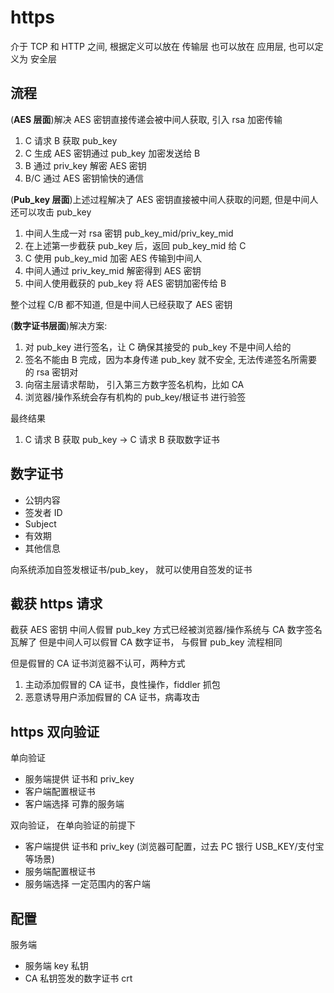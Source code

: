 # https

介于 TCP 和 HTTP 之间, 根据定义可以放在 传输层 也可以放在 应用层, 也可以定义为 安全层

## 流程

(**AES 层面**)解决 AES 密钥直接传递会被中间人获取, 引入 rsa 加密传输

1. C 请求 B 获取 pub_key
2. C 生成 AES 密钥通过 pub_key 加密发送给 B
3. B 通过 priv_key 解密 AES 密钥
4. B/C 通过 AES 密钥愉快的通信

(**Pub_key 层面**)上述过程解决了 AES 密钥直接被中间人获取的问题, 但是中间人还可以攻击 pub_key

1. 中间人生成一对 rsa 密钥 pub_key_mid/priv_key_mid
2. 在上述第一步截获 pub_key 后，返回 pub_key_mid 给 C
3. C 使用 pub_key_mid 加密 AES 传输到中间人
4. 中间人通过 priv_key_mid 解密得到 AES 密钥
5. 中间人使用截获的 pub_key 将 AES 密钥加密传给 B

整个过程 C/B 都不知道, 但是中间人已经获取了 AES 密钥

(**数字证书层面**)解决方案:

1. 对 pub_key 进行签名，让 C 确保其接受的 pub_key 不是中间人给的
2. 签名不能由 B 完成，因为本身传递 pub_key 就不安全, 无法传递签名所需要的 rsa 密钥对
3. 向宿主层请求帮助， 引入第三方数字签名机构，比如 CA
4. 浏览器/操作系统会存有机构的 pub_key/根证书 进行验签

最终结果

1. C 请求 B 获取 pub_key -> C 请求 B 获取数字证书

## 数字证书

- 公钥内容
- 签发者 ID
- Subject
- 有效期
- 其他信息

向系统添加自签发根证书/pub_key， 就可以使用自签发的证书

## 截获 https 请求

截获 AES 密钥
中间人假冒 pub_key 方式已经被浏览器/操作系统与 CA 数字签名瓦解了
但是中间人可以假冒 CA 数字证书， 与假冒 pub_key 流程相同

但是假冒的 CA 证书浏览器不认可，两种方式

1. 主动添加假冒的 CA 证书，良性操作，fiddler 抓包
2. 恶意诱导用户添加假冒的 CA 证书，病毒攻击

## https 双向验证

单向验证

- 服务端提供 证书和 priv_key
- 客户端配置根证书
- 客户端选择 可靠的服务端

双向验证， 在单向验证的前提下

- 客户端提供 证书和 priv_key (浏览器可配置，过去 PC 银行 USB_KEY/支付宝 等场景)
- 服务端配置根证书
- 服务端选择 一定范围内的客户端

## 配置

服务端

- 服务端 key 私钥
- CA 私钥签发的数字证书 crt
 